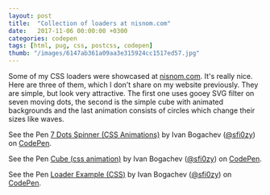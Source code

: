 ```yaml
---
layout: post
title:  "Collection of loaders at nisnom.com"
date:   2017-11-06 00:00:00 +0300
categories: codepen
tags: [html, pug, css, postcss, codepen]
thumb: "/images/6147ab361a09aa3e315924cc1517ed57.jpg"
---
```


Some of my CSS loaders were showcased at <a href='http://nisnom.com/preloadery-loader/'>nisnom.com</a>. It's really nice. Here are three of them, which I don't share on my website previously. They are simple, but look very attractive. The first one uses gooey SVG filter on seven moving dots, the second is the simple cube with animated backgrounds and the last animation consists of circles which change their sizes like waves.

<div class='_separate-1'>
    <p data-height="320" data-theme-id="light" data-slug-hash="NpZbJL" data-default-tab="css,result" data-user="sfi0zy" data-embed-version="2" data-pen-title="7 Dots Spinner (CSS Animations)" class="codepen">See the Pen <a href="https://codepen.io/sfi0zy/pen/NpZbJL/">7 Dots Spinner (CSS Animations)</a> by Ivan Bogachev (<a href="https://codepen.io/sfi0zy">@sfi0zy</a>) on <a href="https://codepen.io">CodePen</a>.</p>
</div>

<div class='_separate-1'>
    <p data-height="320" data-theme-id="light" data-slug-hash="MmJggp" data-default-tab="css,result" data-user="sfi0zy" data-embed-version="2" data-pen-title="Cube (css animation)" class="codepen">See the Pen <a href="https://codepen.io/sfi0zy/pen/MmJggp/">Cube (css animation)</a> by Ivan Bogachev (<a href="https://codepen.io/sfi0zy">@sfi0zy</a>) on <a href="https://codepen.io">CodePen</a>.</p>
</div>

<div class='_separate-1'>
    <p data-height="320" data-theme-id="light" data-slug-hash="RpXEjE" data-default-tab="css,result" data-user="sfi0zy" data-embed-version="2" data-pen-title="Loader Example (CSS)" class="codepen">See the Pen <a href="https://codepen.io/sfi0zy/pen/RpXEjE/">Loader Example (CSS)</a> by Ivan Bogachev (<a href="https://codepen.io/sfi0zy">@sfi0zy</a>) on <a href="https://codepen.io">CodePen</a>.</p>
</div>

<script async src="https://production-assets.codepen.io/assets/embed/ei.js"></script>
